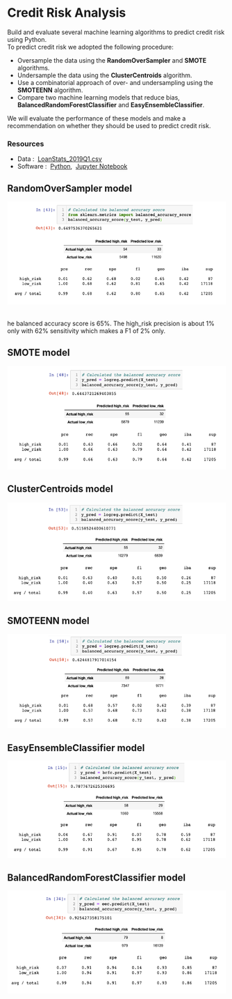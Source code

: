 # Credit Risk Analysis
Build and evaluate several machine learning algorithms to predict credit risk using Python. <br/> 
To predict credit risk we adopted the following procedure:  <br/>

- Oversample the data using the **RandomOverSampler** and **SMOTE** algorithms.
- Undersample the data using the **ClusterCentroids** algorithm.
- Use a combinatorial approach of over- and undersampling using the **SMOTEENN** algorithm.
- Compare two machine learning models that reduce bias, **BalancedRandomForestClassifier** and **EasyEnsembleClassifier**.

We will evaluate the performance of these models and make a recommendation on whether they should be used to predict credit risk.

### Resources
- Data :&nbsp; [LoanStats_2019Q1.csv]()
- Software :&nbsp; [Python](https://www.python.org/downloads/),&nbsp; [Jupyter Notebook](https://www.anaconda.com/products/distribution)

## RandomOverSampler model

![01.png](Images/01.png)

<br/>
he balanced accuracy score is 65%. The high_risk precision is about 1% only with 62% sensitivity which makes a F1 of 2% only.

## SMOTE model

![02.png](Images/02.png)


## ClusterCentroids model

![03.png](Images/03.png)


## SMOTEENN model

![04.png](Images/04.png)


## EasyEnsembleClassifier model

![05.png](Images/05.png)


## BalancedRandomForestClassifier model

![06.png](Images/06.png)
